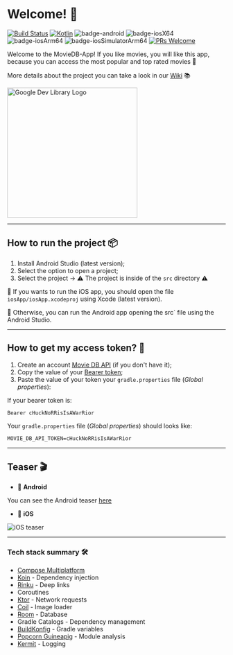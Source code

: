 # Welcome! 👋

[![Build Status](https://app.bitrise.io/app/4aa44eea-43cf-4a4d-8996-5ed6f48d9512/status.svg?token=C6RzgrGuhGeDARNPMAqxuw&branch=main)](https://app.bitrise.io/app/4aa44eea-43cf-4a4d-8996-5ed6f48d9512)
[![Kotlin](https://img.shields.io/badge/kotlin-2.1.0-blue.svg?logo=kotlin)](http://kotlinlang.org)
![badge-android](http://img.shields.io/badge/platform-android-6EDB8D.svg?style=flat)
![badge-iosX64](https://img.shields.io/badge/platform-iosX64-CDCDCD?style=flat)
![badge-iosArm64](https://img.shields.io/badge/platform-iosArm64-CDCDCD?style=flat)
![badge-iosSimulatorArm64](https://img.shields.io/badge/platform-iosSimulatorArm64-CDCDCD?style=flat)
[![PRs Welcome](https://img.shields.io/badge/PRs-welcome-brightgreen.svg)](https://github.com/gabrielbmoro/MovieDB-Android/issues)

Welcome to the MovieDB-App! If you like movies, you will like this app,
because you can access the most popular and top rated movies 🤩

More details about the project you can take a look in our
[Wiki](https://github.com/gabrielbmoro/MovieDB-App/wiki) 📚

<a href="https://devlibrary.withgoogle.com/products/android/repos/gabrielbmoro-MovieDB-Android">
    <img src="img/googleDevLibraryLogo.png" alt="Google Dev Library Logo" style="width:300px;"/>
</a>

---

## How to run the project 📦

1. Install Android Studio (latest version);
2. Select the option to open a project;
3. Select the project -> ⚠️ The project is inside of the `src` directory ⚠️

🍎 If you wants to run the iOS app, you should open the file `iosApp/iosApp.xcodeproj`
using Xcode (latest version).

🤖 Otherwise, you can run the Android app opening the src`
file using the Android Studio.

---

## How to get my access token? 👮

1. Create an account [Movie DB API](https://www.themoviedb.org)
(if you don't have it);
2. Copy the value of your [Bearer token](https://developer.themoviedb.org/docs/authentication-application#bearer-token);
3. Paste the value of your token your `gradle.properties` file (_Global properties_):

If your bearer token is:

```shell
Bearer cHuckNoRRisIsAWarRior
```

Your `gradle.properties` file (_Global properties_) should looks like:

```shell
MOVIE_DB_API_TOKEN=cHuckNoRRisIsAWarRior
```

---

## Teaser 🎬

- 🤖 **Android**

You can see the Android teaser [here](/img/android-teaser.webm)

- 🍎 **iOS**

![iOS teaser](/img/ios-teaser.gif)

---

### Tech stack summary 🛠️

- [Compose Multiplatform](https://www.jetbrains.com/lp/compose-multiplatform)
- [Koin](https://github.com/InsertKoinIO/koin) - Dependency injection
- [Rinku](https://github.com/theolm/Rinku) - Deep links
- Coroutines
- [Ktor](https://ktor.io) - Network requests
- [Coil](https://coil-kt.github.io/coil/compose) - Image loader
- [Room](https://developer.android.com/kotlin/multiplatform/room) - Database
- Gradle Catalogs - Dependency management
- [BuildKonfig](https://github.com/yshrsmz/BuildKonfig) - Gradle variables
- [Popcorn Guineapig](https://github.com/CodandoTV/popcorn-guineapig) - Module analysis
- [Kermit](https://kermit.touchlab.co/) - Logging

